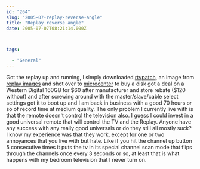```yaml
---
id: "264"
slug: "2005-07-replay-reverse-angle"
title: "Replay reverse angle"
date: 2005-07-07T08:21:14.000Z



tags:

  - "General"
---
```

<div class="sqs-html-content">
  <p>Got the replay up and running, I simply downloaded <a href="http://rtvpatch.sourceforge.net/">rtvpatch</a>, an image from <a href="http://www.replaytvupgrade.com/#obtainimagefiles">replay images</a> and shot over to <a href="http://www.microcenter.com/">microcenter</a> to buy a disk got a deal on a Western Digital 160GB for $60 after manufacturer and store rebate ($120 without) and after screwing around with the master/slave/cable select settings got it to boot up and I am back in business with a good 70 hours or so of record time at medium quality.
The only problem I currently live with is that the remote doesn't control the television also.  I guess I could invest in a good universal remote that will control the TV and the Replay.  Anyone have any success with any really good universals or do they still all mostly suck?  I know my experience was that they work, except for one or two annoyances that you live with but hate.  Like if you hit the channel up button 5 consecutive times it puts the tv in its special channel scan mode that flips through the channels once every 3 seconds or so, at least that is what happens with my bedroom television that I never turn on.</p>
</div>
